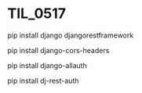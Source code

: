 # TIL_0517

pip install django djangorestframework

pip install django-cors-headers

pip install django-allauth

pip install dj-rest-auth
